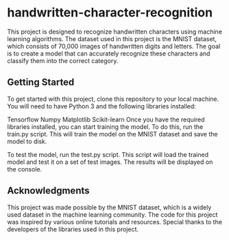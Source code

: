 # handwritten-character-recognition

This project is designed to recognize handwritten characters using machine learning algorithms. The dataset used in this project is the MNIST dataset, which consists of 70,000 images of handwritten digits and letters. The goal is to create a model that can accurately recognize these characters and classify them into the correct category.  

## Getting Started  
To get started with this project, clone this repository to your local machine. You will need to have Python 3 and the following libraries installed:  

Tensorflow
Numpy
Matplotlib
Scikit-learn
Once you have the required libraries installed, you can start training the model. To do this, run the train.py script. This will train the model on the MNIST dataset and save the model to disk.  
  
To test the model, run the test.py script. This script will load the trained model and test it on a set of test images. The results will be displayed on the console.  

## Acknowledgments
This project was made possible by the MNIST dataset, which is a widely used dataset in the machine learning community. The code for this project was inspired by various online tutorials and resources. Special thanks to the developers of the libraries used in this project.
